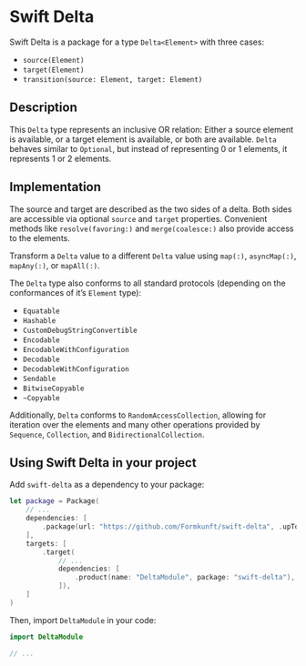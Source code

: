 # Swift Delta

Swift Delta is a package for a type `Delta<Element>` with three cases:

- `source(Element)`
- `target(Element)`
- `transition(source: Element, target: Element)`

## Description

This `Delta` type represents an inclusive OR relation: Either a source element is available, or a target element is available, or both are available.
`Delta` behaves similar to `Optional`, but instead of representing 0 or 1 elements, it represents 1 or 2 elements.

## Implementation

The source and target are described as the two sides of a delta.
Both sides are accessible via optional `source` and `target` properties.
Convenient methods like `resolve(favoring:)` and `merge(coalesce:)` also provide access to the elements.

Transform a `Delta` value to a different `Delta` value using `map(:)`, `asyncMap(:)`, `mapAny(:)`, or `mapAll(:)`.

The `Delta` type also conforms to all standard protocols (depending on the conformances of it’s `Element` type):

- `Equatable`
- `Hashable`
- `CustomDebugStringConvertible`
- `Encodable`
- `EncodableWithConfiguration`
- `Decodable`
- `DecodableWithConfiguration`
- `Sendable`
- `BitwiseCopyable`
- `~Copyable`

Additionally, `Delta` conforms to `RandomAccessCollection`, allowing for iteration over the elements and many other operations provided by `Sequence`, `Collection`, and `BidirectionalCollection`.

## Using Swift Delta in your project

Add `swift-delta` as a dependency to your package:

```swift
let package = Package(
    // ...
    dependencies: [
        .package(url: "https://github.com/Formkunft/swift-delta", .upToNextMajor(from: "0.4.0")),
    ],
    targets: [
        .target(
            // ...
            dependencies: [
                .product(name: "DeltaModule", package: "swift-delta"),
            ]),
    ]
)
```

Then, import `DeltaModule` in your code:

```swift
import DeltaModule

// ...
```
